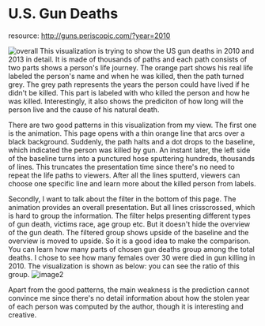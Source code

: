 # U.S. Gun Deaths

resource: http://guns.periscopic.com/?year=2010

![overall](https://github.com/kaito4213/reflections/blob/master/images/us-gun-killings-1.png)
This visualization is trying to show the US gun deaths in 2010 and 2013 in detail. It is made of thousands of paths and each path consists of two parts shows a person's life journey. The orange part shows his real life labeled the person's name and when he was killed, then the path turned grey. The grey path represents the years the person could have lived if he didn't be killed. This part is labeled with who killed the person and how he was killed. Interestingly, it also shows the prediciton of how long will the person live and the cause of his natural death.

There are two good patterns in this visualization from my view. The first one is the animation. This page opens with a thin orange line that arcs over a black background. Suddenly, the path halts and a dot drops to the baseline, which indicated the person was killed by gun. An instant later, the left side of the baseline turns into a punctured hose sputtering hundreds, thousands of lines. This truncates the presentation time since there's no need to repeat the life paths to viewers. After all the lines sputterd, viewers can choose one specific line and learn more about the killed person from labels. 

Secondly, I want to talk about the filter in the bottom of this page. The animation provides an overall presentation. But all lines crisscrossed, which is hard to group the information. The filter helps presenting different types of gun death, victims race, age group etc. But it doesn't hide the overview of the gun death. The filtered group shows upside of the baseline and the overview is moved to upside. So it is a good idea to make the comparison. You can learn how many parts of chosen gun deaths group among the total deaths. I chose to see how many females over 30 were died in gun killing in 2010. The visualization is shown as below: you can see the ratio of this group.
![image2](https://github.com/kaito4213/reflections/blob/master/images/us-gun-killings-2.png)

Apart from the good patterns, the main weakness is the prediction cannot convince me since there's no detail information about how the stolen year of each person was computed by the author, though it is interesting and creative. 